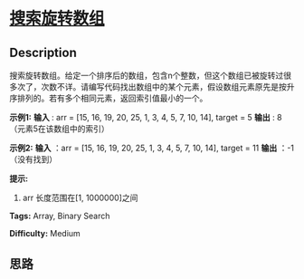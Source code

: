 # [搜索旋转数组][title]

## Description

搜索旋转数组。给定一个排序后的数组，包含n个整数，但这个数组已被旋转过很多次了，次数不详。请编写代码找出数组中的某个元素，假设数组元素原先是按升序排列的。若有多个相同元素，返回索引值最小的一个。

**示例1:**
            **输入** : arr = [15, 16, 19, 20, 25, 1, 3, 4, 5, 7, 10, 14], target = 5    **输出** : 8（元素5在该数组中的索引）    

**示例2:**
            **输入** ：arr = [15, 16, 19, 20, 25, 1, 3, 4, 5, 7, 10, 14], target = 11    **输出** ：-1 （没有找到）    

**提示:**

  1. arr 长度范围在[1, 1000000]之间


**Tags:** Array, Binary Search

**Difficulty:** Medium

## 思路

[title]: https://leetcode-cn.com/problems/search-rotate-array-lcci
